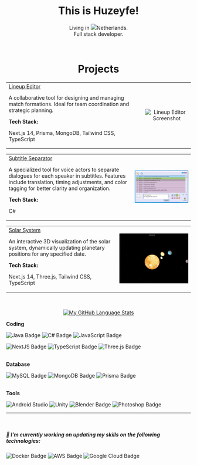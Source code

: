  <!-- <div style="text-align: center">
  <img width="100%" src="/bearwolf.jpg" />
</div>  -->

<h1 align="center">This is Huzeyfe!</h1>

<div align="center">
  
Living in  <img src="https://cdn-icons-png.flaticon.com/512/323/323275.png" width="12px">Netherlands. 
</br>
Full stack developer.
</div>
</br>

<h1 align="center">Projects</h1>

<table>
  <tr>
    <td valign="top">
      <a href="https://www.lineupeditor.com/" target="_blank">Lineup Editor</a>
      <p>A collaborative tool for designing and managing match formations. Ideal for team coordination and strategic planning.</p>
      <strong>Tech Stack:</strong>
      <p>Next.js 14, Prisma, MongoDB, Tailwind CSS, TypeScript</p>
    </td>
    <td align="center">
      <img src="/lineup.gif" alt="Lineup Editor Screenshot" width="100%">
    </td>
  </tr>
</table>

<table>
  <tr>
    <td valign="top">
      <a href="https://github.com/Huzthepro/subtitle-separator" target="_blank">Subtitle Separator</a>
      <p>A specialized tool for voice actors to separate dialogues for each speaker in subtitles. Features include translation, timing adjustments, and color tagging for better clarity and organization.</p>
      <strong>Tech Stack:</strong>
      <p>C#</p>
    </td>
    <td align="center">
      <img src="/SubtitleUse.gif" alt="Subtitle Separator Screenshot" width="100%">
    </td>
  </tr>
</table>

<table>
  <tr>
    <td valign="top">
      <a href="https://three-flax.vercel.app/" target="_blank">Solar System</a>
      <p>An interactive 3D visualization of the solar system, dynamically updating planetary positions for any specified date.</p>
      <strong>Tech Stack:</strong>
      <p>Next.js 14, Three.js, Tailwind CSS, TypeScript</p>
    </td>
    <td align="center" width="40%">
      <img src="/solar.gif" alt="Solar System Screenshot" width="100%">
    </td>
  </tr>
</table>




</br>
<div align="center">
  
 <!-- [![My GitHub Language Stats](https://github-readme-stats.vercel.app/api/?username=umenzi&langs_count=5&theme=react&bg_color=1F222E&title_color=F85D7F&hide_border=true&icon_color=F8D866)]()
 -->
[![My GitHub Language Stats](https://github-readme-stats.vercel.app/api/top-langs/?username=Huzthepro&langs_count=5&theme=react&bg_color=1F222E&title_color=F85D7F&hide_border=true&icon_color=F8D866)]()
   
</div>

 


<strong>Coding</strong>

![Java Badge](https://img.shields.io/badge/-Java-3B4252?style=flat&logo=openjdk&logoColor=D08770)
![C# Badge](https://img.shields.io/badge/-C%23-3B4252?style=flat&logo=sharp&logoColor=8853ab)
![JavaScript Badge](https://img.shields.io/badge/-JavaScript-3B4252?style=flat&logo=javascript&logoColor=EBCB8B)

![NextJS Badge](https://img.shields.io/badge/-Next.js-3B4252?style=flat&logo=nextdotjs&logoColor=dbdbdb)
![TypeScript Badge](https://img.shields.io/badge/-TypeScript-3B4252?style=flat&logo=typescript&logoColor=3c82d0)
![Three.js Badge](https://img.shields.io/badge/-Three.js-3B4252?style=flat&logo=threedotjs&logoColor=5E81AC)

<br>
<strong>Database</strong>
 
![MySQL Badge](https://img.shields.io/badge/-MySQL-3B4252?style=flat&logo=mysql&logoColor=88C0D0)
![MongoDB Badge](https://img.shields.io/badge/-MongoDB-3B4252?style=flat&logo=mongodb&logoColor=5cb150)
![Prisma Badge](https://img.shields.io/badge/-Prisma-3B4252?style=flat&logo=prisma&logoColor=#272727)

<br>
<strong>Tools</strong>

![Android Studio](https://img.shields.io/badge/-Android_Studio-3B4252?style=flat&logo=androidstudio&logoColor=69ab53)
![Unity](https://img.shields.io/badge/-Unity-3B4252?style=flat&logo=unity&logoColor=dbdbdb)
![Blender Badge](https://img.shields.io/badge/-Blender-3B4252?style=flat&logo=blender&logoColor=df7b2e)
![Photoshop Badge](https://img.shields.io/badge/-Photoshop-3B4252?style=flat&logo=adobephotoshop&logoColor=2a81cf)
<hr>
<br>

##### 🔭 I’m currently working on updating my skills on the following technologies:

![Docker Badge](https://img.shields.io/badge/-Docker-3B4252?style=flat&logo=docker&logoColor=0f67ac)
![AWS Badge](https://img.shields.io/badge/-AWS-3B4252?style=flat&logo=amazonwebservices&logoColor=ffa53d)
![Google Cloud Badge](https://img.shields.io/badge/-Google%20Cloud-3B4252?style=flat&logo=googlecloud&logoColor=BF616A)


 
   
   

 






